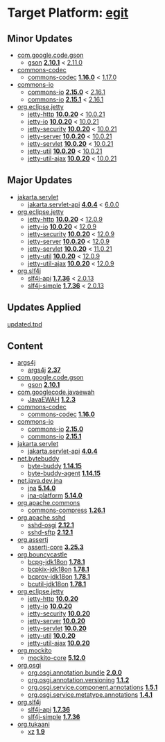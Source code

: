 # Target Platform: [egit](https://raw.githubusercontent.com/eclipse-egit/egit/master/org.eclipse.egit.target/maven/dependencies.tpd)

## Minor Updates
 - [com.google.code.gson](https://repo1.maven.org/maven2/com/google/code/gson/)
    - [gson](https://repo1.maven.org/maven2/com/google/code/gson/gson/) **[2.10.1](https://repo1.maven.org/maven2/com/google/code/gson/gson/2.10.1)** < [2.11.0](https://repo1.maven.org/maven2/com/google/code/gson/gson/2.11.0/)
 - [commons-codec](https://repo1.maven.org/maven2/commons-codec/)
    - [commons-codec](https://repo1.maven.org/maven2/commons-codec/commons-codec/) **[1.16.0](https://repo1.maven.org/maven2/commons-codec/commons-codec/1.16.0)** < [1.17.0](https://repo1.maven.org/maven2/commons-codec/commons-codec/1.17.0/)
 - [commons-io](https://repo1.maven.org/maven2/commons-io/)
    - [commons-io](https://repo1.maven.org/maven2/commons-io/commons-io/) **[2.15.0](https://repo1.maven.org/maven2/commons-io/commons-io/2.15.0)** < [2.16.1](https://repo1.maven.org/maven2/commons-io/commons-io/2.16.1/)
    - [commons-io](https://repo1.maven.org/maven2/commons-io/commons-io/) **[2.15.1](https://repo1.maven.org/maven2/commons-io/commons-io/2.15.1)** < [2.16.1](https://repo1.maven.org/maven2/commons-io/commons-io/2.16.1/)
 - [org.eclipse.jetty](https://repo1.maven.org/maven2/org/eclipse/jetty/)
    - [jetty-http](https://repo1.maven.org/maven2/org/eclipse/jetty/jetty-http/) **[10.0.20](https://repo1.maven.org/maven2/org/eclipse/jetty/jetty-http/10.0.20)** < [10.0.21](https://repo1.maven.org/maven2/org/eclipse/jetty/jetty-http/10.0.21/)
    - [jetty-io](https://repo1.maven.org/maven2/org/eclipse/jetty/jetty-io/) **[10.0.20](https://repo1.maven.org/maven2/org/eclipse/jetty/jetty-io/10.0.20)** < [10.0.21](https://repo1.maven.org/maven2/org/eclipse/jetty/jetty-io/10.0.21/)
    - [jetty-security](https://repo1.maven.org/maven2/org/eclipse/jetty/jetty-security/) **[10.0.20](https://repo1.maven.org/maven2/org/eclipse/jetty/jetty-security/10.0.20)** < [10.0.21](https://repo1.maven.org/maven2/org/eclipse/jetty/jetty-security/10.0.21/)
    - [jetty-server](https://repo1.maven.org/maven2/org/eclipse/jetty/jetty-server/) **[10.0.20](https://repo1.maven.org/maven2/org/eclipse/jetty/jetty-server/10.0.20)** < [10.0.21](https://repo1.maven.org/maven2/org/eclipse/jetty/jetty-server/10.0.21/)
    - [jetty-servlet](https://repo1.maven.org/maven2/org/eclipse/jetty/jetty-servlet/) **[10.0.20](https://repo1.maven.org/maven2/org/eclipse/jetty/jetty-servlet/10.0.20)** < [10.0.21](https://repo1.maven.org/maven2/org/eclipse/jetty/jetty-servlet/10.0.21/)
    - [jetty-util](https://repo1.maven.org/maven2/org/eclipse/jetty/jetty-util/) **[10.0.20](https://repo1.maven.org/maven2/org/eclipse/jetty/jetty-util/10.0.20)** < [10.0.21](https://repo1.maven.org/maven2/org/eclipse/jetty/jetty-util/10.0.21/)
    - [jetty-util-ajax](https://repo1.maven.org/maven2/org/eclipse/jetty/jetty-util-ajax/) **[10.0.20](https://repo1.maven.org/maven2/org/eclipse/jetty/jetty-util-ajax/10.0.20)** < [10.0.21](https://repo1.maven.org/maven2/org/eclipse/jetty/jetty-util-ajax/10.0.21/)

## Major Updates
 - [jakarta.servlet](https://repo1.maven.org/maven2/jakarta/servlet/)
    - [jakarta.servlet-api](https://repo1.maven.org/maven2/jakarta/servlet/jakarta.servlet-api/) **[4.0.4](https://repo1.maven.org/maven2/jakarta/servlet/jakarta.servlet-api/4.0.4)** < [6.0.0](https://repo1.maven.org/maven2/jakarta/servlet/jakarta.servlet-api/6.0.0/)
 - [org.eclipse.jetty](https://repo1.maven.org/maven2/org/eclipse/jetty/)
    - [jetty-http](https://repo1.maven.org/maven2/org/eclipse/jetty/jetty-http/) **[10.0.20](https://repo1.maven.org/maven2/org/eclipse/jetty/jetty-http/10.0.20)** < [12.0.9](https://repo1.maven.org/maven2/org/eclipse/jetty/jetty-http/12.0.9/)
    - [jetty-io](https://repo1.maven.org/maven2/org/eclipse/jetty/jetty-io/) **[10.0.20](https://repo1.maven.org/maven2/org/eclipse/jetty/jetty-io/10.0.20)** < [12.0.9](https://repo1.maven.org/maven2/org/eclipse/jetty/jetty-io/12.0.9/)
    - [jetty-security](https://repo1.maven.org/maven2/org/eclipse/jetty/jetty-security/) **[10.0.20](https://repo1.maven.org/maven2/org/eclipse/jetty/jetty-security/10.0.20)** < [12.0.9](https://repo1.maven.org/maven2/org/eclipse/jetty/jetty-security/12.0.9/)
    - [jetty-server](https://repo1.maven.org/maven2/org/eclipse/jetty/jetty-server/) **[10.0.20](https://repo1.maven.org/maven2/org/eclipse/jetty/jetty-server/10.0.20)** < [12.0.9](https://repo1.maven.org/maven2/org/eclipse/jetty/jetty-server/12.0.9/)
    - [jetty-servlet](https://repo1.maven.org/maven2/org/eclipse/jetty/jetty-servlet/) **[10.0.20](https://repo1.maven.org/maven2/org/eclipse/jetty/jetty-servlet/10.0.20)** < [11.0.21](https://repo1.maven.org/maven2/org/eclipse/jetty/jetty-servlet/11.0.21/)
    - [jetty-util](https://repo1.maven.org/maven2/org/eclipse/jetty/jetty-util/) **[10.0.20](https://repo1.maven.org/maven2/org/eclipse/jetty/jetty-util/10.0.20)** < [12.0.9](https://repo1.maven.org/maven2/org/eclipse/jetty/jetty-util/12.0.9/)
    - [jetty-util-ajax](https://repo1.maven.org/maven2/org/eclipse/jetty/jetty-util-ajax/) **[10.0.20](https://repo1.maven.org/maven2/org/eclipse/jetty/jetty-util-ajax/10.0.20)** < [12.0.9](https://repo1.maven.org/maven2/org/eclipse/jetty/jetty-util-ajax/12.0.9/)
 - [org.slf4j](https://repo1.maven.org/maven2/org/slf4j/)
    - [slf4j-api](https://repo1.maven.org/maven2/org/slf4j/slf4j-api/) **[1.7.36](https://repo1.maven.org/maven2/org/slf4j/slf4j-api/1.7.36)** < [2.0.13](https://repo1.maven.org/maven2/org/slf4j/slf4j-api/2.0.13/)
    - [slf4j-simple](https://repo1.maven.org/maven2/org/slf4j/slf4j-simple/) **[1.7.36](https://repo1.maven.org/maven2/org/slf4j/slf4j-simple/1.7.36)** < [2.0.13](https://repo1.maven.org/maven2/org/slf4j/slf4j-simple/2.0.13/)

## Updates Applied
[updated.tpd](updated.tpd)

## Content
 - [args4j](https://repo1.maven.org/maven2/args4j/)
    - [args4j](https://repo1.maven.org/maven2/args4j/args4j/) **[2.37](https://repo1.maven.org/maven2/args4j/args4j/2.37)**
 - [com.google.code.gson](https://repo1.maven.org/maven2/com/google/code/gson/)
    - [gson](https://repo1.maven.org/maven2/com/google/code/gson/gson/) **[2.10.1](https://repo1.maven.org/maven2/com/google/code/gson/gson/2.10.1)**
 - [com.googlecode.javaewah](https://repo1.maven.org/maven2/com/googlecode/javaewah/)
    - [JavaEWAH](https://repo1.maven.org/maven2/com/googlecode/javaewah/JavaEWAH/) **[1.2.3](https://repo1.maven.org/maven2/com/googlecode/javaewah/JavaEWAH/1.2.3)**
 - [commons-codec](https://repo1.maven.org/maven2/commons-codec/)
    - [commons-codec](https://repo1.maven.org/maven2/commons-codec/commons-codec/) **[1.16.0](https://repo1.maven.org/maven2/commons-codec/commons-codec/1.16.0)**
 - [commons-io](https://repo1.maven.org/maven2/commons-io/)
    - [commons-io](https://repo1.maven.org/maven2/commons-io/commons-io/) **[2.15.0](https://repo1.maven.org/maven2/commons-io/commons-io/2.15.0)**
    - [commons-io](https://repo1.maven.org/maven2/commons-io/commons-io/) **[2.15.1](https://repo1.maven.org/maven2/commons-io/commons-io/2.15.1)**
 - [jakarta.servlet](https://repo1.maven.org/maven2/jakarta/servlet/)
    - [jakarta.servlet-api](https://repo1.maven.org/maven2/jakarta/servlet/jakarta.servlet-api/) **[4.0.4](https://repo1.maven.org/maven2/jakarta/servlet/jakarta.servlet-api/4.0.4)**
 - [net.bytebuddy](https://repo1.maven.org/maven2/net/bytebuddy/)
    - [byte-buddy](https://repo1.maven.org/maven2/net/bytebuddy/byte-buddy/) **[1.14.15](https://repo1.maven.org/maven2/net/bytebuddy/byte-buddy/1.14.15)**
    - [byte-buddy-agent](https://repo1.maven.org/maven2/net/bytebuddy/byte-buddy-agent/) **[1.14.15](https://repo1.maven.org/maven2/net/bytebuddy/byte-buddy-agent/1.14.15)**
 - [net.java.dev.jna](https://repo1.maven.org/maven2/net/java/dev/jna/)
    - [jna](https://repo1.maven.org/maven2/net/java/dev/jna/jna/) **[5.14.0](https://repo1.maven.org/maven2/net/java/dev/jna/jna/5.14.0)**
    - [jna-platform](https://repo1.maven.org/maven2/net/java/dev/jna/jna-platform/) **[5.14.0](https://repo1.maven.org/maven2/net/java/dev/jna/jna-platform/5.14.0)**
 - [org.apache.commons](https://repo1.maven.org/maven2/org/apache/commons/)
    - [commons-compress](https://repo1.maven.org/maven2/org/apache/commons/commons-compress/) **[1.26.1](https://repo1.maven.org/maven2/org/apache/commons/commons-compress/1.26.1)**
 - [org.apache.sshd](https://repo1.maven.org/maven2/org/apache/sshd/)
    - [sshd-osgi](https://repo1.maven.org/maven2/org/apache/sshd/sshd-osgi/) **[2.12.1](https://repo1.maven.org/maven2/org/apache/sshd/sshd-osgi/2.12.1)**
    - [sshd-sftp](https://repo1.maven.org/maven2/org/apache/sshd/sshd-sftp/) **[2.12.1](https://repo1.maven.org/maven2/org/apache/sshd/sshd-sftp/2.12.1)**
 - [org.assertj](https://repo1.maven.org/maven2/org/assertj/)
    - [assertj-core](https://repo1.maven.org/maven2/org/assertj/assertj-core/) **[3.25.3](https://repo1.maven.org/maven2/org/assertj/assertj-core/3.25.3)**
 - [org.bouncycastle](https://repo1.maven.org/maven2/org/bouncycastle/)
    - [bcpg-jdk18on](https://repo1.maven.org/maven2/org/bouncycastle/bcpg-jdk18on/) **[1.78.1](https://repo1.maven.org/maven2/org/bouncycastle/bcpg-jdk18on/1.78.1)**
    - [bcpkix-jdk18on](https://repo1.maven.org/maven2/org/bouncycastle/bcpkix-jdk18on/) **[1.78.1](https://repo1.maven.org/maven2/org/bouncycastle/bcpkix-jdk18on/1.78.1)**
    - [bcprov-jdk18on](https://repo1.maven.org/maven2/org/bouncycastle/bcprov-jdk18on/) **[1.78.1](https://repo1.maven.org/maven2/org/bouncycastle/bcprov-jdk18on/1.78.1)**
    - [bcutil-jdk18on](https://repo1.maven.org/maven2/org/bouncycastle/bcutil-jdk18on/) **[1.78.1](https://repo1.maven.org/maven2/org/bouncycastle/bcutil-jdk18on/1.78.1)**
 - [org.eclipse.jetty](https://repo1.maven.org/maven2/org/eclipse/jetty/)
    - [jetty-http](https://repo1.maven.org/maven2/org/eclipse/jetty/jetty-http/) **[10.0.20](https://repo1.maven.org/maven2/org/eclipse/jetty/jetty-http/10.0.20)**
    - [jetty-io](https://repo1.maven.org/maven2/org/eclipse/jetty/jetty-io/) **[10.0.20](https://repo1.maven.org/maven2/org/eclipse/jetty/jetty-io/10.0.20)**
    - [jetty-security](https://repo1.maven.org/maven2/org/eclipse/jetty/jetty-security/) **[10.0.20](https://repo1.maven.org/maven2/org/eclipse/jetty/jetty-security/10.0.20)**
    - [jetty-server](https://repo1.maven.org/maven2/org/eclipse/jetty/jetty-server/) **[10.0.20](https://repo1.maven.org/maven2/org/eclipse/jetty/jetty-server/10.0.20)**
    - [jetty-servlet](https://repo1.maven.org/maven2/org/eclipse/jetty/jetty-servlet/) **[10.0.20](https://repo1.maven.org/maven2/org/eclipse/jetty/jetty-servlet/10.0.20)**
    - [jetty-util](https://repo1.maven.org/maven2/org/eclipse/jetty/jetty-util/) **[10.0.20](https://repo1.maven.org/maven2/org/eclipse/jetty/jetty-util/10.0.20)**
    - [jetty-util-ajax](https://repo1.maven.org/maven2/org/eclipse/jetty/jetty-util-ajax/) **[10.0.20](https://repo1.maven.org/maven2/org/eclipse/jetty/jetty-util-ajax/10.0.20)**
 - [org.mockito](https://repo1.maven.org/maven2/org/mockito/)
    - [mockito-core](https://repo1.maven.org/maven2/org/mockito/mockito-core/) **[5.12.0](https://repo1.maven.org/maven2/org/mockito/mockito-core/5.12.0)**
 - [org.osgi](https://repo1.maven.org/maven2/org/osgi/)
    - [org.osgi.annotation.bundle](https://repo1.maven.org/maven2/org/osgi/org.osgi.annotation.bundle/) **[2.0.0](https://repo1.maven.org/maven2/org/osgi/org.osgi.annotation.bundle/2.0.0)**
    - [org.osgi.annotation.versioning](https://repo1.maven.org/maven2/org/osgi/org.osgi.annotation.versioning/) **[1.1.2](https://repo1.maven.org/maven2/org/osgi/org.osgi.annotation.versioning/1.1.2)**
    - [org.osgi.service.component.annotations](https://repo1.maven.org/maven2/org/osgi/org.osgi.service.component.annotations/) **[1.5.1](https://repo1.maven.org/maven2/org/osgi/org.osgi.service.component.annotations/1.5.1)**
    - [org.osgi.service.metatype.annotations](https://repo1.maven.org/maven2/org/osgi/org.osgi.service.metatype.annotations/) **[1.4.1](https://repo1.maven.org/maven2/org/osgi/org.osgi.service.metatype.annotations/1.4.1)**
 - [org.slf4j](https://repo1.maven.org/maven2/org/slf4j/)
    - [slf4j-api](https://repo1.maven.org/maven2/org/slf4j/slf4j-api/) **[1.7.36](https://repo1.maven.org/maven2/org/slf4j/slf4j-api/1.7.36)**
    - [slf4j-simple](https://repo1.maven.org/maven2/org/slf4j/slf4j-simple/) **[1.7.36](https://repo1.maven.org/maven2/org/slf4j/slf4j-simple/1.7.36)**
 - [org.tukaani](https://repo1.maven.org/maven2/org/tukaani/)
    - [xz](https://repo1.maven.org/maven2/org/tukaani/xz/) **[1.9](https://repo1.maven.org/maven2/org/tukaani/xz/1.9)**
